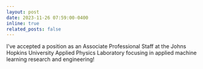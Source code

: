 ```yaml
---
layout: post
date: 2023-11-26 07:59:00-0400
inline: true
related_posts: false
---
```


I've accepted a position as an Associate Professional Staff at the Johns Hopkins University Applied Physics Laboratory focusing in applied machine learning research and engineering!
